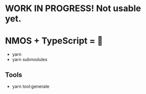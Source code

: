 # WORK IN PROGRESS! Not usable yet.

# NMOS + TypeScript = 🚀

-   yarn
-   yarn submodules

## Tools

-   yarn tool:generate

